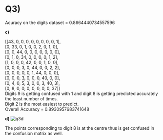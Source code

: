 # Q3)

Acuracy on the digits dataset = 0.8664440734557596

**c)**

[[43, 0, 0, 0, 0, 0, 0, 0, 0, 1],<br/>
 [0, 33, 0, 1, 0, 0, 2, 0, 1, 0],<br/>
 [0, 0, 44, 0, 0, 0, 0, 0, 0, 0],<br/>
 [0, 1, 0, 34, 0, 0, 0, 0, 1, 2],<br/>
 [1, 0, 0, 0, 42, 0, 0, 1, 0, 0],<br/> 
 [0, 0, 0, 3, 0, 44, 0, 0, 2, 2],<br/>
 [0, 0, 0, 0, 0, 1, 44, 0, 0, 0],<br/>
 [0, 0, 0, 3, 0, 0, 0, 40, 0, 0],<br/> 
 [0, 4, 0, 5, 3, 0, 0, 3, 40, 3],<br/>
 [0, 8, 0, 0, 0, 0, 0, 0, 0, 37]]
 <br/>
 Digits 9 is getting confused with 1 and digit 8 is getting predicted accurately the least number of times.<br/>
 Digit 2 is the most easiest to predict.<br/>
 Overall Accuracy = 0.8930957683741648

**d)**
![q3d](https://user-images.githubusercontent.com/55022932/115932537-c582a080-a4aa-11eb-817e-f05c71608ef4.png)

The points corresponding to digit 8 is at the centre thus is get confused in the confusion matrix as well.
